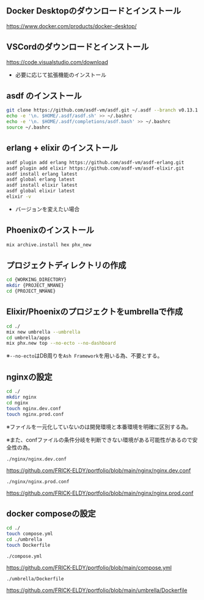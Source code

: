 ## Docker Desktopのダウンロードとインストール
https://www.docker.com/products/docker-desktop/
## VSCordのダウンロードとインストール
https://code.visualstudio.com/download
- 必要に応じて拡張機能のインストール

## asdf のインストール 
```bash
git clone https://github.com/asdf-vm/asdf.git ~/.asdf --branch v0.13.1
echo -e '\n. $HOME/.asdf/asdf.sh' >> ~/.bashrc
echo -e '\n. $HOME/.asdf/completions/asdf.bash' >> ~/.bashrc
source ~/.bashrc
```
## erlang + elixir のインストール
```bash
asdf plugin add erlang https://github.com/asdf-vm/asdf-erlang.git
asdf plugin add elixir https://github.com/asdf-vm/asdf-elixir.git
asdf install erlang latest
asdf global erlang latest
asdf install elixir latest
asdf global elixir latest
elixir -v
```
- バージョンを変えたい場合

## Phoenixのインストール
```bash
mix archive.install hex phx_new
```
## プロジェクトディレクトリの作成
```bash
cd {WORKING_DIRECTORY}
mkdir {PROJECT_NMANE}
cd {PROJECT_NMANE}
```
## Elixir/Phoenixのプロジェクトをumbrellaで作成
```bash
cd ./
mix new umbrella --umbrella
cd umbrella/apps
mix phx.new top --no-ecto --no-dashboard
```
※`--no-ecto`はDB周りを`Ash Framework`を用いる為、不要とする。
## nginxの設定
```bash
cd ./
mkdir nginx
cd nginx
touch nginx.dev.conf
touch nginx.prod.conf
```
※ファイルを一元化していないのは開発環境と本番環境を明確に区別する為。

※また、confファイルの条件分岐を判断できない環境がある可能性があるので安全性の為。

`./nginx/nginx.dev.conf`

https://github.com/FRICK-ELDY/portfolio/blob/main/nginx/nginx.dev.conf

`./nginx/nginx.prod.conf`

https://github.com/FRICK-ELDY/portfolio/blob/main/nginx/nginx.prod.conf

## docker composeの設定
```bash
cd ./
touch compose.yml
cd ./umbrella
touch Dockerfile
```
`./compose.yml`

https://github.com/FRICK-ELDY/portfolio/blob/main/compose.yml

`./umbrella/Dockerfile`

https://github.com/FRICK-ELDY/portfolio/blob/main/umbrella/Dockerfile

